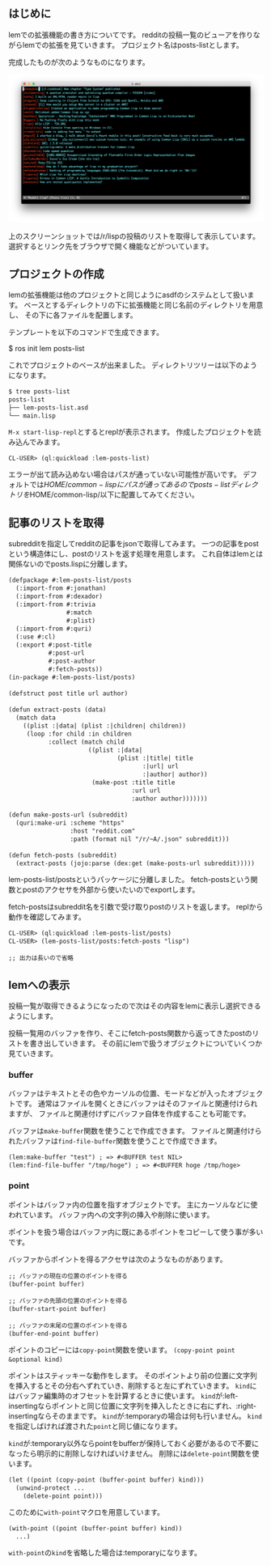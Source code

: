 ## はじめに
lemでの拡張機能の書き方についてです。
redditの投稿一覧のビューアを作りながらlemでの拡張を見ていきます。
プロジェクト名はposts-listとします。

完成したものが次のようなものになります。

![完成図](images/screenshot.png)

上のスクリーンショットでは/r/lispの投稿のリストを取得して表示しています。
選択するとリンク先をブラウザで開く機能などがついています。

## プロジェクトの作成
lemの拡張機能は他のプロジェクトと同じようにasdfのシステムとして扱います。
ベースとするディレクトリの下に拡張機能と同じ名前のディレクトリを用意し、
その下に各ファイルを配置します。

テンプレートを以下のコマンドで生成できます。

$ ros init lem posts-list

これでプロジェクトのベースが出来ました。
ディレクトリツリーは以下のようになります。

```
$ tree posts-list
posts-list
├── lem-posts-list.asd
└── main.lisp
```

`M-x start-lisp-repl`とするとreplが表示されます。
作成したプロジェクトを読み込んでみます。

```
CL-USER> (ql:quickload :lem-posts-list)
```

エラーが出て読み込めない場合はパスが通っていない可能性が高いです。
デフォルトでは$HOME/common-lispにパスが通ってあるので
posts-listディレクトリを$HOME/common-lisp/以下に配置してみてください。

## 記事のリストを取得
subredditを指定してredditの記事をjsonで取得してみます。
一つの記事をpostという構造体にし、postのリストを返す処理を用意します。
これ自体はlemとは関係ないのでposts.lispに分離します。

```
(defpackage #:lem-posts-list/posts
  (:import-from #:jonathan)
  (:import-from #:dexador)
  (:import-from #:trivia
                #:match
                #:plist)
  (:import-from #:quri)
  (:use #:cl)
  (:export #:post-title
           #:post-url
           #:post-author
           #:fetch-posts))
(in-package #:lem-posts-list/posts)

(defstruct post title url author)

(defun extract-posts (data)
  (match data
    ((plist :|data| (plist :|children| children))
     (loop :for child :in children
           :collect (match child
                      ((plist :|data|
                              (plist :|title| title
                                     :|url| url
                                     :|author| author))
                       (make-post :title title
                                  :url url
                                  :author author)))))))

(defun make-posts-url (subreddit)
  (quri:make-uri :scheme "https"
                 :host "reddit.com"
                 :path (format nil "/r/~A/.json" subreddit)))

(defun fetch-posts (subreddit)
  (extract-posts (jojo:parse (dex:get (make-posts-url subreddit)))))
```

lem-posts-list/postsというパッケージに分離しました。
fetch-postsという関数とpostのアクセサを外部から使いたいのでexportします。

fetch-postsはsubreddit名を引数で受け取りpostのリストを返します。
replから動作を確認してみます。

```
CL-USER> (ql:quickload :lem-posts-list/posts)
CL-USER> (lem-posts-list/posts:fetch-posts "lisp")

;; 出力は長いので省略
```

## lemへの表示
投稿一覧が取得できるようになったので次はその内容をlemに表示し選択できるようにします。

投稿一覧用のバッファを作り、そこにfetch-posts関数から返ってきたpostのリストを書き出していきます。
その前にlemで扱うオブジェクトについていくつか見ていきます。

### buffer
バッファはテキストとその色やカーソルの位置、モードなどが入ったオブジェクトです。
通常はファイルを開くときにバッファはそのファイルと関連付けられますが、
ファイルと関連付けずにバッファ自体を作成することも可能です。

バッファは`make-buffer`関数を使うことで作成できます。
ファイルと関連付けられたバッファは`find-file-buffer`関数を使うことで作成できます。

```
(lem:make-buffer "test") ; => #<BUFFER test NIL>
(lem:find-file-buffer "/tmp/hoge") ; => #<BUFFER hoge /tmp/hoge>
```

### point
ポイントはバッファ内の位置を指すオブジェクトです。
主にカーソルなどに使われています。
バッファ内への文字列の挿入や削除に使います。

ポイントを扱う場合はバッファ内に既にあるポイントをコピーして使う事が多いです。

バッファからポイントを得るアクセサは次のようなものがあります。

```
;; バッファの現在の位置のポイントを得る
(buffer-point buffer)

;; バッファの先頭の位置のポイントを得る
(buffer-start-point buffer)

;; バッファの末尾の位置のポイントを得る
(buffer-end-point buffer)
```

ポイントのコピーには`copy-point`関数を使います。
`(copy-point point &optional kind)`

ポイントはスティッキーな動作をします。
そのポイントより前の位置に文字列を挿入するとその分右へずれていき、削除すると左にずれていきます。
`kind`にはバッファ編集時のオフセットを計算するときに使います。
`kind`が:left-insertingならポイントと同じ位置に文字列を挿入したときに右にずれ、:right-insertingならそのままです。
`kind`が:temporaryの場合は何も行いません。
`kind`を指定しばければ渡された`point`と同じ値になります。

`kind`が:temporary以外ならpointをbufferが保持しておく必要があるので不要になったら明示的に削除しなければいけません。
削除には`delete-point`関数を使います。

```
(let ((point (copy-point (buffer-point buffer) kind)))
  (unwind-protect ...
    (delete-point point)))
```

このために`with-point`マクロを用意しています。
```
(with-point ((point (buffer-point buffer) kind))
  ...)
```

`with-point`の`kind`を省略した場合は:temporaryになります。
